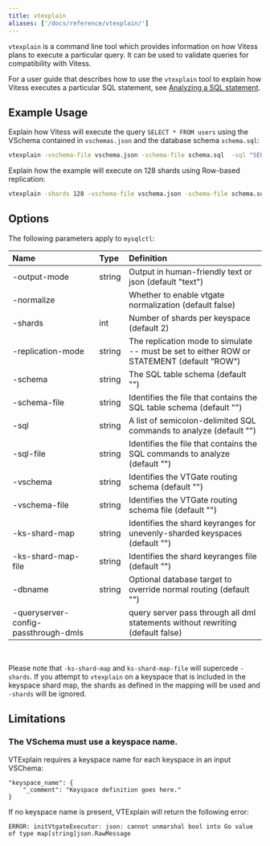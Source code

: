```yaml
---
title: vtexplain
aliases: ['/docs/reference/vtexplain/']
---
```


`vtexplain` is a command line tool which provides information on how Vitess plans to execute a particular query. It can be used to validate queries for compatibility with Vitess.

For a user guide that describes how to use the `vtexplain` tool to explain how Vitess executes a particular SQL statement, see [Analyzing a SQL statement](../../user-guides/sql/vtexplain/).

## Example Usage

Explain how Vitess will execute the query `SELECT * FROM users` using the VSchema contained in `vschemas.json` and the database schema `schema.sql`:

```bash
vtexplain -vschema-file vschema.json -schema-file schema.sql  -sql "SELECT * FROM users"
```

Explain how the example will execute on 128 shards using Row-based replication:

```bash
vtexplain -shards 128 -vschema-file vschema.json -schema-file schema.sql -replication-mode "ROW" -output-mode text -sql "INSERT INTO users (user_id, name) VALUES(1, 'john')"
```


## Options

The following parameters apply to `mysqlctl`:

| Name | Type | Definition |
| :-------- | :--------- | :--------- |
| -output-mode | string | Output in human-friendly text or json (default "text") |
| -normalize |  | Whether to enable vtgate normalization (default false) |
| -shards | int | Number of shards per keyspace (default 2) |
| -replication-mode | string | The replication mode to simulate -- must be set to either ROW or STATEMENT (default "ROW") |
| -schema | string | The SQL table schema (default "") |
| -schema-file | string | Identifies the file that contains the SQL table schema (default "") |
| -sql | string | A list of semicolon-delimited SQL commands to analyze (default "") |
| -sql-file | string | Identifies the file that contains the SQL commands to analyze (default "") |
| -vschema | string | Identifies the VTGate routing schema (default "") |
| -vschema-file | string | Identifies the VTGate routing schema file (default "") |
| -ks-shard-map | string | Identifies the shard keyranges for unevenly-sharded keyspaces (default "") |
| -ks-shard-map-file | string | Identifies the shard keyranges file (default "") |
| -dbname | string | Optional database target to override normal routing (default "") |
| -queryserver-config-passthrough-dmls |  | query server pass through all dml statements without rewriting (default false) |

<br>

Please note that `-ks-shard-map` and `ks-shard-map-file` will supercede `-shards`.
If you attempt to `vtexplain` on a keyspace that is included in the keyspace shard map, the shards as defined in the mapping will be used and `-shards` will be ignored.

## Limitations

### The VSchema must use a keyspace name.

VTExplain requires a keyspace name for each keyspace in an input VSChema:

```
"keyspace_name": {
    "_comment": "Keyspace definition goes here."
}
```

If no keyspace name is present, VTExplain will return the following error:

```
ERROR: initVtgateExecutor: json: cannot unmarshal bool into Go value of type map[string]json.RawMessage
```  